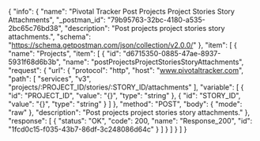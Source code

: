{
  "info": {
    "name": "Pivotal Tracker Post Projects Project Stories Story Attachments",
    "_postman_id": "79b95763-32bc-4180-a535-2bc65c76bd38",
    "description": "Post projects project stories story attachments.",
    "schema": "https://schema.getpostman.com/json/collection/v2.0.0/"
  },
  "item": [
    {
      "name": "Projects",
      "item": [
        {
          "id": "d6715350-0885-47ae-8937-5931f68d6b3b",
          "name": "postProjectsProjectStoriesStoryAttachments",
          "request": {
            "url": {
              "protocol": "http",
              "host": "www.pivotaltracker.com",
              "path": [
                "services",
                "v3",
                "projects/:PROJECT_ID/stories/:STORY_ID/attachments"
              ],
              "variable": [
                {
                  "id": "PROJECT_ID",
                  "value": "{}",
                  "type": "string"
                },
                {
                  "id": "STORY_ID",
                  "value": "{}",
                  "type": "string"
                }
              ]
            },
            "method": "POST",
            "body": {
              "mode": "raw"
            },
            "description": "Post projects project stories story attachments."
          },
          "response": [
            {
              "status": "OK",
              "code": 200,
              "name": "Response_200",
              "id": "1fcd0c15-f035-43b7-86df-3c248086d64c"
            }
          ]
        }
      ]
    }
  ]
}